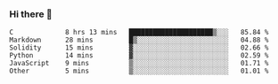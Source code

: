 ### Hi there 👋

<!--START_SECTION:waka-->

```text
C             8 hrs 13 mins   █████████████████████▒░░░   85.84 %
Markdown      28 mins         █▒░░░░░░░░░░░░░░░░░░░░░░░   04.88 %
Solidity      15 mins         ▓░░░░░░░░░░░░░░░░░░░░░░░░   02.66 %
Python        14 mins         ▓░░░░░░░░░░░░░░░░░░░░░░░░   02.59 %
JavaScript    9 mins          ▒░░░░░░░░░░░░░░░░░░░░░░░░   01.71 %
Other         5 mins          ▒░░░░░░░░░░░░░░░░░░░░░░░░   01.01 %
```

<!--END_SECTION:waka-->
<!--
**Boombag0607/Boombag0607** is a ✨ _special_ ✨ repository because its `README.md` (this file) appears on your GitHub profile.

Here are some ideas to get you started:

- 🔭 I’m currently working on ...
- 🌱 I’m currently learning ...
- 👯 I’m looking to collaborate on ...
- 🤔 I’m looking for help with ...
- 💬 Ask me about ...
- 📫 How to reach me: ...
- 😄 Pronouns: ...
- ⚡ Fun fact: ...
-->
